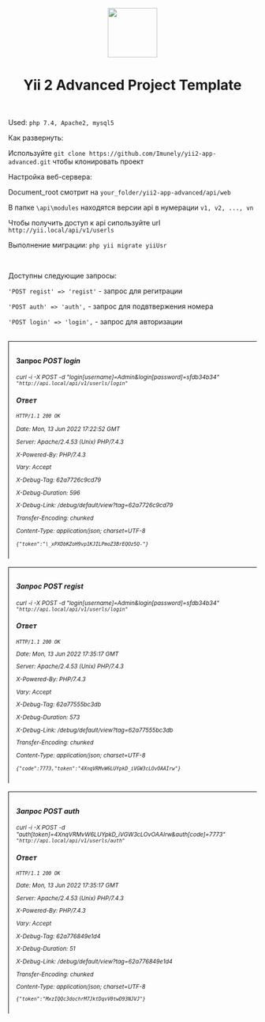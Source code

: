 <p align="center">
    <a href="https://github.com/yiisoft" target="_blank">
        <img src="https://avatars0.githubusercontent.com/u/993323" height="100px">
    </a>
    <h1 align="center">Yii 2 Advanced Project Template</h1>
    <br>
</p>

Used: `php 7.4, Apache2, mysql5`

Как развернуть:

Используйте `git clone https://github.com/Imunely/yii2-app-advanced.git` чтобы клонировать проект

Настройка веб-сервера:

Document_root смотрит на `your_folder/yii2-app-advanced/api/web`

В папке `\api\modules` находятся версии api в нумерации `v1, v2, ..., vn`

Чтобы получить доступ к api сипользуйте url `http://yii.local/api/v1/userls`

Выполнение миграции: `php yii migrate yiiUsr`

<br>

Доступны следующие запросы:

`'POST regist' => 'regist'` - запрос для регитрации

`'POST auth' => 'auth',` - запрос для подвтвержения номера

`'POST login' => 'login',` - запрос для авторизации


<br>

<div style="border-left: 1px solid black; padding: 10px 5px; padding-left: 15px; border-top: 1px solid black;">

<h4>Запрос <em>POST login</em> </h4>

<small> <em>curl -i -X POST -d "login[username]=Admin&login[password]=sfdb34b34" `"http://api.local/api/v1/userls/login"` </small> <em>

<h4>Ответ </h4>

<small> <em> `HTTP/1.1 200 OK`

Date: Mon, 13 Jun 2022 17:22:52 GMT

Server: Apache/2.4.53 (Unix) PHP/7.4.3

X-Powered-By: PHP/7.4.3

Vary: Accept

X-Debug-Tag: 62a7726c9cd79

X-Debug-Duration: 596

X-Debug-Link: /debug/default/view?tag=62a7726c9cd79

Transfer-Encoding: chunked

Content-Type: application/json; charset=UTF-8

`{"token":"\_xPXDbKZoH9vp1KJILPmoZ3BrEQOz5Q-"}`</em></small>

</div>
<br>

<div style="border-left: 1px solid black; padding: 10px 5px; padding-left: 15px; border-top: 1px solid black;">

<h4>Запрос <em>POST regist</em> </h4>

<small> <em>curl -i -X POST -d "login[username]=Admin&login[password]=sfdb34b34" `"http://api.local/api/v1/userls/login"` </small> <em>

<h4>Ответ </h4>

<small> <em>

`HTTP/1.1 200 OK`

Date: Mon, 13 Jun 2022 17:35:17 GMT

Server: Apache/2.4.53 (Unix) PHP/7.4.3

X-Powered-By: PHP/7.4.3

Vary: Accept

X-Debug-Tag: 62a77555bc3db

X-Debug-Duration: 573

X-Debug-Link: /debug/default/view?tag=62a77555bc3db

Transfer-Encoding: chunked

Content-Type: application/json; charset=UTF-8

`{"code":7773,"token":"4XnqVRMvW6LUYpkD_iVGW3cLOvOAAIrw"}`
</em></small>

</div>
<br>
<div style="border-left: 1px solid black; padding: 10px 5px; padding-left: 15px; border-top: 1px solid black;">

<h4>Запрос <em>POST auth</em> </h4>

<small> <em>curl -i -X POST -d "auth[token]=4XnqVRMvW6LUYpkD_iVGW3cLOvOAAIrw&auth[code]=7773" `"http://api.local/api/v1/userls/auth"` </small> <em>

<h4>Ответ</h4>

<small> <em>

`HTTP/1.1 200 OK`

Date: Mon, 13 Jun 2022 17:35:17 GMT

Server: Apache/2.4.53 (Unix) PHP/7.4.3

X-Powered-By: PHP/7.4.3

Vary: Accept

X-Debug-Tag: 62a776849e1d4

X-Debug-Duration: 51

X-Debug-Link: /debug/default/view?tag=62a776849e1d4

Transfer-Encoding: chunked

Content-Type: application/json; charset=UTF-8

`{"token":"MxzIQQc3dochrM7JktDqvV0twD93NJVJ"}`

</em></small>

</div>
